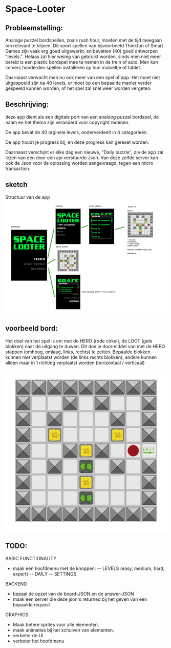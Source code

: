 # Space-Looter


## Probleemstelling:
Analoge puzzel bordspellen, zoals rush hour, moeten met de tijd meegaan om relevant te blijven. Dit soort spellen van bijvoorbeeld Thinkfun of Smart Games zijn vaak erg goed uitgewerkt, en bevatten (40) goed ontworpen "levels.". Helaas zal hier weinig van gebruikt worden, sinds men niet meer bereid is een plastic bordspel mee te nemen in de trein of auto. Men kan immers honderden spellen installeren op hun mobieltje of tablet. 

Daarnaast verwacht men nu ook meer van een spel of app. Het moet niet uitgespeeld zijn na 40 levels, er moet op een bepaalde manier verder gespeeld kunnen worden, of het spel zal snel weer worden vergeten. 

## Beschrijving:
deze app dient als een digitale port van een analoog puzzel bordspel, de naam en het thema zijn veranderd voor copyright redenen. 

De app bevat de 40 orginele levels, onderverdeelt in 4 catagorieën.

De app houdt je progress bij, en deze progress kan gereset worden. 

Daarnaast verschijnt er elke dag een nieuwe, "Daily puzzle", die de app zal lezen van een door een api verstuurde Json. Van deze zelfde server kan ook de Json voor de oplossing worden aangevraagd, tegen een micro transaction. 

## sketch
Structuur van de app
![boardstate](https://raw.githubusercontent.com/josfeenstra/Space-Looter/master/doc/schets%20alles.png)

## voorbeeld bord:
Het doel van het spel is om met de HERO (rode cirkel), de LOOT (gele blokken) naar de uitgang te duwen. Dit doe je doormiddel van met de HERO stappen (omhoog, omlaag, links, rechts) te zetten. Bepaalde blokken kunnen niet verplaatst worden (de links rechts blokken), andere kunnen alleen maar in 1 richting verplaatst worden (horizontaal / verticaal)

![boardstate](https://raw.githubusercontent.com/josfeenstra/Space-Looter/master/doc/documentation/voorbeeld%20board.png)

## TODO: 
BASIC FUNCTIONALITY
- maak een hoofdmenu met de knoppen: 
-- LEVELS (easy, medium, hard, expert) 
-- DAILY
-- SETTINGS 

BACKEND
- bepaal de opzet van de board-JSON en de answer-JSON
- maak een server die deze json's returned bij het geven van een bepaalde request 

GRAPHICS
- Maak betere sprites voor alle elementen.
- maak animaties bij het schuiven van elementen. 
- verbeter de UI
- verbeter het hoofdmenu





